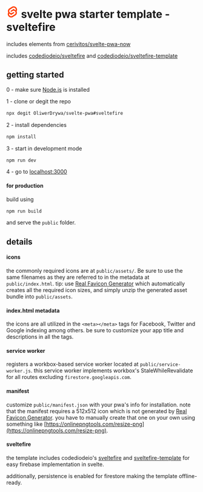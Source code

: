![icon](https://github.com/OliwerDrywa/svelte-pwa/blob/master/public/assets/favicon-32x32.png)
svelte pwa starter template - sveltefire
=============

includes elements from [cerivitos/svelte-pwa-now](https://github.com/cerivitos/svelte-pwa-now)

includes [codediodeio/sveltefire](https://github.com/codediodeio/sveltefire) and [codediodeio/sveltefire-template](https://github.com/codediodeio/sveltefire-template)

## getting started

0 - make sure [Node.js](https://nodejs.org) is installed

1 - clone or degit the repo

```bash
npx degit OliwerDrywa/svelte-pwa#sveltefire
```

2 - install dependencies

```bash
npm install
```

3 - start in development mode 

```bash
npm run dev
```

4 - go to [localhost:3000](http://localhost:3000)

#### for production

build using

```bash
npm run build
```

and serve the `public` folder.


## details

#### icons

the commonly required icons are at `public/assets/`. Be sure to use the same filenames as they are referred to in the metadata at `public/index.html`.
tip: use [Real Favicon Generator](https://realfavicongenerator.net/) which automatically creates all the required icon sizes, and simply unzip the generated asset bundle into `public/assets`.

#### index.html metadata

the icons are all utilized in the `<meta></meta>` tags for Facebook, Twitter and Google indexing among others. be sure to customize your app title and descriptions in all the tags.

#### service worker

registers a workbox-based service worker located at `public/service-worker.js`. this service worker implements workbox's StaleWhileRevalidate for all routes excluding `firestore.googleapis.com`.

#### manifest

customize `public/manifest.json` with your pwa's info for installation. note that the manifest requires a 512x512 icon which is not generated by [Real Favicon Generator](https://realfavicongenerator.net/). you have to manually create that one on your own using something like [https://onlinepngtools.com/resize-png](https://onlinepngtools.com/resize-png).

#### sveltefire

the template includes codediodeio's [sveltefire](https://github.com/codediodeio/sveltefire) and [sveltefire-template](https://github.com/codediodeio/sveltefire-template) for easy firebase implementation in svelte.

additionally, persistence is enabled for firestore making the template offline-ready.